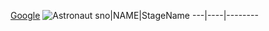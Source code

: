 [Google](google.co.in)
![Astronaut](https://upload.wikimedia.org/wikipedia/commons/thumb/9/91/Bruce_McCandless_II_during_EVA_in_1984.jpg/1200px-Bruce_McCandless_II_during_EVA_in_1984.jpg)
sno|NAME|StageName
---|----|--------
